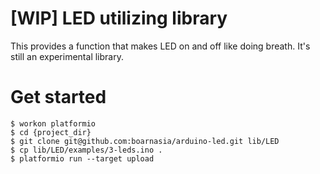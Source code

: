 [WIP] LED utilizing library
===========================

This provides a function that makes LED on and off like doing breath.
It's still an experimental library.

Get started
===========

```
$ workon platformio
$ cd {project_dir}
$ git clone git@github.com:boarnasia/arduino-led.git lib/LED
$ cp lib/LED/examples/3-leds.ino .
$ platformio run --target upload
```

